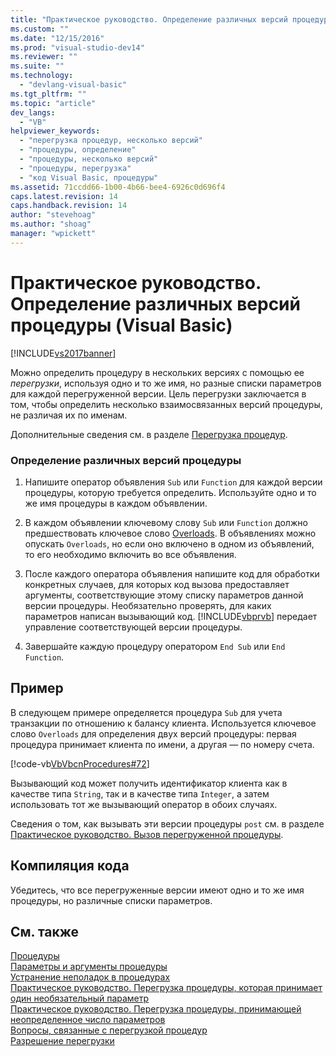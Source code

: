 ```yaml
---
title: "Практическое руководство. Определение различных версий процедуры (Visual Basic) | Microsoft Docs"
ms.custom: ""
ms.date: "12/15/2016"
ms.prod: "visual-studio-dev14"
ms.reviewer: ""
ms.suite: ""
ms.technology: 
  - "devlang-visual-basic"
ms.tgt_pltfrm: ""
ms.topic: "article"
dev_langs: 
  - "VB"
helpviewer_keywords: 
  - "перегрузка процедур, несколько версий"
  - "процедуры, определение"
  - "процедуры, несколько версий"
  - "процедуры, перегрузка"
  - "код Visual Basic, процедуры"
ms.assetid: 71ccdd66-1b00-4b66-bee4-6926c0d696f4
caps.latest.revision: 14
caps.handback.revision: 14
author: "stevehoag"
ms.author: "shoag"
manager: "wpickett"
---
```

# Практическое руководство. Определение различных версий процедуры (Visual Basic)
[!INCLUDE[vs2017banner](../../../../csharp/includes/vs2017banner.md)]

Можно определить процедуру в нескольких версиях с помощью ее *перегрузки*, используя одно и то же имя, но разные списки параметров для каждой перегруженной версии.  Цель перегрузки заключается в том, чтобы определить несколько взаимосвязанных версий процедуры, не различая их по именам.  
  
 Дополнительные сведения см. в разделе [Перегрузка процедур](../../../../visual-basic/programming-guide/language-features/procedures/procedure-overloading.md).  
  
### Определение различных версий процедуры  
  
1.  Напишите оператор объявления `Sub` или `Function` для каждой версии процедуры, которую требуется определить.  Используйте одно и то же имя процедуры в каждом объявлении.  
  
2.  В каждом объявлении ключевому слову `Sub` или `Function` должно предшествовать ключевое слово [Overloads](../../../../visual-basic/language-reference/modifiers/overloads.md).  В объявлениях можно опускать `Overloads`, но если оно включено в одном из объявлений, то его необходимо включить во все объявления.  
  
3.  После каждого оператора объявления напишите код для обработки конкретных случаев, для которых код вызова предоставляет аргументы, соответствующие этому списку параметров данной версии процедуры.  Необязательно проверять, для каких параметров написан вызывающий код.  [!INCLUDE[vbprvb](../../../../csharp/programming-guide/concepts/linq/includes/vbprvb_md.md)] передает управление соответствующей версии процедуры.  
  
4.  Завершайте каждую процедуру оператором `End Sub` или `End Function`.  
  
## Пример  
 В следующем примере определяется процедура `Sub` для учета транзакции по отношению к балансу клиента.  Используется ключевое слово `Overloads` для определения двух версий процедуры: первая процедура принимает клиента по имени, а другая — по номеру счета.  
  
 [!code-vb[VbVbcnProcedures#72](../../../../visual-basic/programming-guide/language-features/procedures/codesnippet/VisualBasic/how-to-define-multiple-versions-of-a-procedure_1.vb)]  
  
 Вызывающий код может получить идентификатор клиента как в качестве типа `String`, так и в качестве типа `Integer`, а затем использовать тот же вызывающий оператор в обоих случаях.  
  
 Сведения о том, как вызывать эти версии процедуры `post` см. в разделе [Практическое руководство. Вызов перегруженной процедуры](../../../../visual-basic/programming-guide/language-features/procedures/how-to-call-an-overloaded-procedure.md).  
  
## Компиляция кода  
 Убедитесь, что все перегруженные версии имеют одно и то же имя процедуры, но различные списки параметров.  
  
## См. также  
 [Процедуры](../../../../visual-basic/programming-guide/language-features/procedures/index.md)   
 [Параметры и аргументы процедуры](../../../../visual-basic/programming-guide/language-features/procedures/procedure-parameters-and-arguments.md)   
 [Устранение неполадок в процедурах](../../../../visual-basic/programming-guide/language-features/procedures/troubleshooting-procedures.md)   
 [Практическое руководство. Перегрузка процедуры, которая принимает один необязательный параметр](../../../../visual-basic/programming-guide/language-features/procedures/how-to-overload-a-procedure-that-takes-optional-parameters.md)   
 [Практическое руководство. Перегрузка процедуры, принимающей неопределенное число параметров](../../../../visual-basic/programming-guide/language-features/procedures/how-to-overload-a-procedure-that-takes-an-indefinite-number-of-parameters.md)   
 [Вопросы, связанные с перегрузкой процедур](../../../../visual-basic/programming-guide/language-features/procedures/considerations-in-overloading-procedures.md)   
 [Разрешение перегрузки](../../../../visual-basic/programming-guide/language-features/procedures/overload-resolution.md)